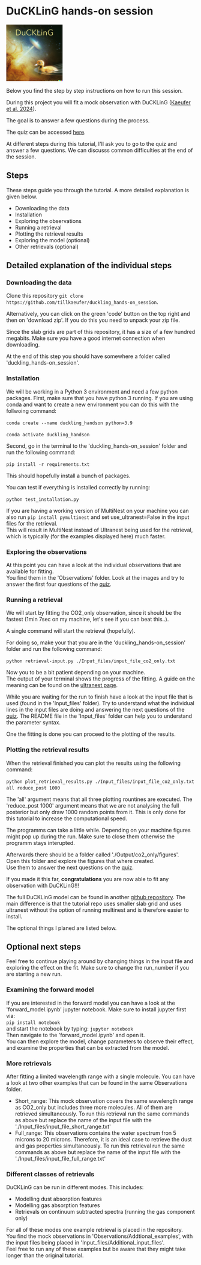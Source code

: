 # DuCKLinG hands-on session


<img src="./DuCKLinG_logo.png" width="150" />

Below you find the step by step instructions on how to run this session.  

During this project you will fit a mock observation with DuCKLinG ([Kaeufer et al. 2024](https://www.aanda.org/articles/aa/pdf/2024/07/aa49936-24.pdf)).

The goal is to answer a few questions during the process.

The quiz can be accessed [here](https://www.canva.com/design/DAGe7S1YAoM/UEEmq63JZn2cyPYtBioAJQ/edit?utm_content=DAGe7S1YAoM&utm_campaign=designshare&utm_medium=link2&utm_source=sharebutton).

At different steps during this tutorial, I'll ask you to go to the quiz and answer a few questions. We can discusss common difficulties at the end of the session.

## Steps

These steps guide you through the tutorial. A more detailed explanation is given below. 

- Downloading the data
- Installation
- Exploring the observations
- Running a retrieval
- Plotting the retrieval results
- Exploring the model (optional)
- Other retrievals (optional)

## Detailed explanation of the individual steps

### Downloading the data
Clone this repository `git clone https://github.com/tillkaeufer/duckling_hands-on_session`.

Alternatively, you can click on the green 'code' button on the top right and then on 'download zip'.
If you do this you need to unpack your zip file.

Since the slab grids are part of this repository, it has a size of a few hundred megabits. 
Make sure you have a good internet connection when downloading.

At the end of this step you should have somewhere a folder called 'duckling_hands-on_session'.

### Installation
We will be working in a Python 3 environment and need a few python packages.
First, make sure that you have python 3 running. If you are using conda and want to create a new environment you can do this with the follwoing command:

`conda create --name duckling_handson python=3.9`  

`conda activate duckling_handson`

Second, go in the terminal to the 'duckling_hands-on_session' folder and run the following command:

`pip install -r requirements.txt` 

This should hopefully install a bunch of packages.

You can test if everything is installed correctly by running:

`python test_installation.py` 

If you are having a working version of MultiNest on your machine you can also run `pip install pymultinest` and set use_ultranest=False in the input files for the retrieval.  
This will result in MultiNest instead of Ultranest being used for the retrieval, which is typically (for the examples displayed here) much faster.

### Exploring the observations

At this point you can have a look at the individual observations that are available for fitting.  
You find them in the 'Observations' folder. 
Look at the images and try to answer the first four questions of the [quiz](https://www.canva.com/design/DAGe7S1YAoM/UEEmq63JZn2cyPYtBioAJQ/edit?utm_content=DAGe7S1YAoM&utm_campaign=designshare&utm_medium=link2&utm_source=sharebutton).

### Running a retrieval

We will start by fitting the CO2_only observation, since it should be the fastest (1min 7sec on my machine, let's see if you can beat this..).

A single command will start the retrieval (hopefully).
  
For doing so, make your that you are in the 'duckling_hands-on_session' folder and run the following command:

`python retrieval-input.py ./Input_files/input_file_co2_only.txt`


Now you to be a bit patient depending on your machine.  
The output of your terminal shows the progress of the fitting. A guide on the meaning can be found on the [ultranest page](https://johannesbuchner.github.io/UltraNest/issues.html#what-does-the-live-point-display-mean).

While you are waiting for the run to finish have a look at the input file that is used (found in the 'Input_files' folder).
Try to understand what the individual lines in the input files are doing and answering the next questions of the [quiz](https://www.canva.com/design/DAGe7S1YAoM/UEEmq63JZn2cyPYtBioAJQ/edit?utm_content=DAGe7S1YAoM&utm_campaign=designshare&utm_medium=link2&utm_source=sharebutton).
The README file in the 'Input_files' folder can help you to understand the parameter syntax.



One the fitting is done you can proceed to the plotting of the results.

### Plotting the retrieval results

When the retrieval finished you can plot the results using the following command:

`python plot_retrieval_results.py ./Input_files/input_file_co2_only.txt all reduce_post 1000`

The 'all' argument means that all three plotting rountines are executed. The 'reduce_post 1000' argument means that we are not analysing the full posterior but only draw 1000 random points from it. This is only done for this tutorial to increase the computational speed.  

The programms can take a little while. Depending on your machine figures might pop up during the run. Make sure to close them otherwise the programm stays interupted.

Afterwards there should be a folder called './Output/co2_only/figures'.  
Open this folder and explore the figures that where created.  
Use them to answer the next questions on the [quiz](https://www.canva.com/design/DAGe7S1YAoM/UEEmq63JZn2cyPYtBioAJQ/edit?utm_content=DAGe7S1YAoM&utm_campaign=designshare&utm_medium=link2&utm_source=sharebutton).

If you made it this far, **congratulations** you are now able to fit any observation with DuCKLinG!!!  

The full DuCKLinG model can be found in another [github repository](https://github.com/tillkaeufer/DuCKLinG). The main difference is that the tutorial repo uses smaller slab grid and uses ultranest without the option of running multinest and is therefore easier to install.  

The optional things I planed are listed below.

## Optional next steps

Feel free to continue playing around by changing things in the input file and exploring the effect on the fit. Make sure to change the run_number if you are starting a new run.

### Examining the forward model

If you are interested in the forward model you can have a look at the 'forward_model.ipynb' jupyter notebook.
Make sure to install jupyter first via:  
`pip install notebook`  
and start the notebook by typing:
`jupyter notebook`  
Then navigate to the 'forward_model.ipynb' and open it.  
You can then explore the model, change parameters to observe their effect, and examine the properties that can be extracted from the model.


### More retrievals

After fitting a limited wavelength range with a single molecule. You can have a look at two other examples that can be found in the same Observations folder. 
- Short_range: This mock observation covers the same wavelength range as CO2_only but includes three more molecules. All of them are retrieved simultaneously. To run this retrieval run the same commands as above but replace the name of the input file with the './Input_files/input_file_short_range.txt'
- Full_range: This observations contains the water spectrum fron 5 microns to 20 microns. Therefore, it is an ideal case to retrieve the dust and gas properties simultaneously. To run this retrieval run the same commands as above but replace the name of the input file with the './Input_files/input_file_full_range.txt'

### Different classes of retrievals

DuCKLinG can be run in different modes. This includes:
- Modelling dust absorption features
- Modelling gas absorption features
- Retrievals on continuum subtracted spectra (running the gas component only)

For all of these modes one example retrieval is placed in the repository.  
You find the mock observations in 'Observations/Addtional_examples', with the input files being placed in 'Input_files/Additional_input_files'.  
Feel free to run any of these examples but be aware that they might take longer than the original tutorial.




